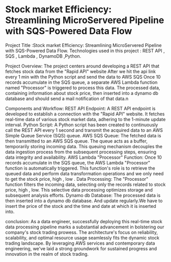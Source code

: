  # Stock market Efficiency: Streamlining MicroServered Pipeline with SQS-Powered Data Flow
 
Project Title :Stock market Efficiency: Streamlining MicroServered Pipeline with SQS-Powered Data Flow.
Technologies used in this project : REST API , SQS , Lambda , DynamoDB ,Python.

Project Overview:
The project centers around developing a REST API that fetches stock data from the "Rapid API" website 
After we hit the api link every 1 min with the Python script and send the data to AWS SQS
Once 10 records accumulate in the SQS queue, a separate AWS Lambda function named "Processor" is triggered to process this data. 
The processed data, containing information about stock price, then inserted into a dynamo db database and should send a mail notification of that data.n

Components and Workflow:
REST API Endpoint: A REST API endpoint is developed to establish a connection with the "Rapid API" website. It fetches real-time data of various stock market data, adhering to the 1-minute update interval.
Python Script: A Python script has been created to continuously call the REST API every 1 second and transmit the acquired data to an AWS Simple Queue Service (SQS) queue.
AWS SQS Queue: The fetched data is then transmitted to an AWS SQS queue. The queue acts as a buffer, temporarily storing incoming data. This queuing mechanism decouples the data ingestion process from the subsequent processing steps, ensuring data integrity and availability.
AWS Lambda "Processor" Function: Once 10 records accumulate in the SQS queue, the AWS Lambda "Processor" function is automatically triggered. This function's role is to retrieve the queued data and perform data transformation operations and we only need to get the stock price, high , low .
Data Processing: The "Processor" function filters the incoming data, selecting only the records related to stock price, high , low. This selective data processing optimizes storage and subsequent analysis efforts.
Dynamo db Database: The processed data is then inserted into a dynamo db database. And update regularly.We have to insert the price of the stock and the time and date at which it is inserted into.

conclusion:
As a data engineer, successfully deploying this real-time stock data processing pipeline marks a substantial advancement in bolstering our company's stock trading prowess. 
The architecture's focus on reliability, scalability, and optimal resource usage seamlessly fits the dynamic stock trading landscape. By leveraging AWS services and contemporary data engineering, we've laid a strong groundwork for sustained progress and innovation in the realm of stock trading.




